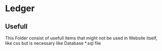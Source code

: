 # Ledger
## Usefull
This Folder consist of usefull items that might not be used in Website itself, like css but is necessary like Database *.sql file
